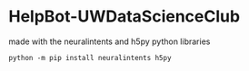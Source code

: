 # HelpBot-UWDataScienceClub

made with the neuralintents and h5py python libraries

~~~
python -m pip install neuralintents h5py
~~~
